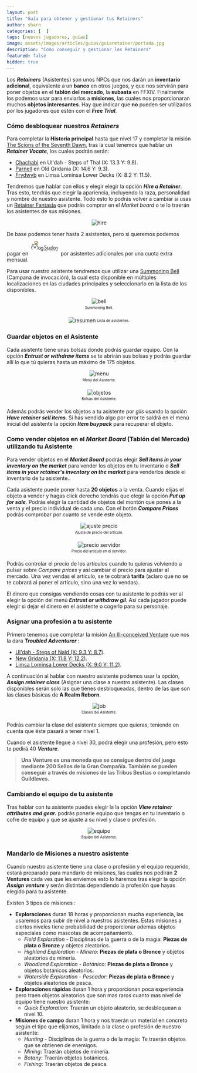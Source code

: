 ```yaml
---
layout: post
title: "Guía para obtener y gestionar tus Retainers"
author: sharn
categories: [  ]
tags: [nuevos jugadores, guías]
image: assets/images/articles/guias/guiaretainer/portada.jpg
description: "Como conseguir y gestionar los Retainers"
featured: false
hidden: true
---
```

Los ***Retainers*** (Asistentes) son unos NPCs que nos darán un **inventario adicional**, equivalente a un **banco** en otros juegos, y que nos servirán para poner objetos en el **tablón del mercado**, la **subasta** en FFXIV. Finalmente los podemos usar para enviarlos a **misiones**, las cuales nos proporcionaran muchos **objetos interesantes**. Hay que indicar que **no** pueden ser utilizados por los jugadores que estén con el ***Free Trial***.

### Cómo desbloquear nuestros *Retainers*

Para completar la **Historia principal** hasta que nivel 17 y completar la misión <a href="https://na.finalfantasyxiv.com/lodestone/playguide/db/quest/2d43e3d459f/" target="_blank" class="eorzeadb_link">The Scions of the Seventh Dawn</a>, tras la cual tenemos que hablar un ***Retainer Vocate***, los cuales podrán serán:

- <a href="https://na.finalfantasyxiv.com/lodestone/playguide/db/npc/npc/25d62b8e3af/" target="_blank" class="eorzeadb_link">Chachabi</a> en Ul'dah - Steps of Thal (X: 13.3 Y: 9.8).
- <a href="https://na.finalfantasyxiv.com/lodestone/playguide/db/npc/npc/d0dd5c6c615/" target="_blank" class="eorzeadb_link">Parnell</a> en Old Gridania (X: 14.6 Y: 9.3).
- <a href="https://na.finalfantasyxiv.com/lodestone/playguide/db/npc/npc/d3a350ce0c5/" target="_blank" class="eorzeadb_link">Frydwyb</a> en Limsa Lominsa Lower Decks (X: 8.2 Y: 11.5).

Tendremos que hablar con ellos y elegir elegir la opción ***Hire a Retainer***. Tras esto, tendrás que elegir la apariencia, incluyendo la raza, personalidad y nombre de nuestro asistente. Todo esto lo podrás volver a cambiar si usas un <a href="https://na.finalfantasyxiv.com/lodestone/playguide/db/item/d5401289ed4/" target="_blank" class="eorzeadb_link">Retainer Fantasia</a> que podrás comprar en el *Market board* o te lo traerán los asistentes de sus misiones.

<p align="center"><img src="{{ site.baseurl }}/assets/images/articles/guias/guiaretainer/hire.jpg" alt="hire"/></p>

De base podemos tener hasta 2 asistentes, pero si queremos podemos pagar en <a href="https://sqex.to/Msp?utm_source=lodestone&utm_medium=pc_banner&utm_campaign=na_mogstation" target="_blank"><img src="/assets/images/articles/noticias/ffxiv_twitch/mog.png" height="50"></a> por asistentes adicionales por una cuota extra mensual.

Para usar nuestro asistente tendremos que utilizar una <a href="https://na.finalfantasyxiv.com/lodestone/playguide/db/item/78f78d18b17/" target="_blank" class="eorzeadb_link">Summoning Bell</a> (Campana de invocación), la cual esta disponible en múltiples localizaciones en las ciudades principales y seleccionarlo en la lista de los disponibles.

<div class="container">
  <div class="row">
    <div class="col">
      <p align="center"><img src="{{ site.baseurl }}/assets/images/articles/guias/guiaretainer/bell.jpg" alt="bell">
      <br/>
      <sub><sup>Summoning Bell.</sup></sub></p>
    </div>
    <div class="col-xl">
      <p align="center"><img src="{{ site.baseurl }}/assets/images/articles/guias/guiaretainer/resumen.jpg" alt="resumen">
      <sub><sup>Lista de asistentes.</sup></sub></p>
    </div>
  </div>
</div>

### Guardar objetos en el Asistente

Cada asistente tiene unas bolsas donde podrás guardar equipo. Con la opción ***Entrust or withdraw items*** se te abrirán sus bolsas y podrás guardar allí lo que tú quieras hasta un máximo de 175 objetos.

<div class="container">
  <div class="row">
    <div class="col-xl">
      <p align="center"><img src="{{ site.baseurl }}/assets/images/articles/guias/guiaretainer/menu.jpg" alt="menu">
      <br/>
      <sub><sup>Menú del Asistente.</sup></sub></p>
    </div>
    <div class="col-xl">
      <p align="center"><img src="{{ site.baseurl }}/assets/images/articles/guias/guiaretainer/175.jpg" alt="objetos">
      <br/>
      <sub><sup>Bolsas del Asistente.</sup></sub></p>
    </div>
  </div>
</div>

Además podrás vender los objetos a tu asistente por *gils* usando la opción ***Have retainer sell items***. Si has vendido algo por error te saldrá en el menú inicial del asistente la opción ***Item buypack*** para recuperar el objeto.

### Como vender objetos en el *Market Board* (Tablón del Mercado) utilizando tu Asistente

Para vender objetos en el ***Market Board*** podrás elegir ***Sell items in your inventory on the market*** para vender los objetos en tu inventario o ***Sell items in your retainer's inventory on the market*** para venderlos desde el inventario de tu asistente..

Cada asistente puede poner hasta **20 objetos** a la venta. Cuando elijas el objeto a vender y hagas click derecho tendrás que elegir la opción ***Put up for sale***. Podrás elegir la cantidad de objetos del montón que pones a la venta y el precio individual de cada uno. Con el botón ***Compare Prices*** podrás comprobar por cuanto se vende este objeto.

<div class="container">
  <div class="row">
    <div class="col-xl">
      <p align="center"><img src="{{ site.baseurl }}/assets/images/articles/guias/guiaretainer/ajusteprecio.jpg" alt="ajuste precio">
      <br/>
      <sub><sup>Ajuste de precio del artículo.</sup></sub></p>
    </div>
    <div class="col-xl">
      <p align="center"><img src="{{ site.baseurl }}/assets/images/articles/guias/guiaretainer/ajusteprecio2.jpg" alt="precio servidor">
      <br/>
      <sub><sup>Precio del artículo en el servidor.</sup></sub></p>
    </div>
  </div>
</div>

Podrás controlar el precio de los artículos cuando tu quieras volviendo a pulsar sobre *Compare prices* y así cambiar el precio para ajustar al mercado. Una vez vendas el artículo, se te cobrará **tarifa** (aclaro que no se te cobrará al poner el artículo, sino una vez lo vendas).

El dinero que consigas vendiendo cosas con tu asistente lo podrás ver al elegir la opción del menú ***Entrust or withdraw gil***. Así cada jugador puede elegir si dejar el dinero en el asistente o cogerlo para su personaje.

### Asignar una profesión a tu asistente

Primero tenemos que completar la misión <a href="https://na.finalfantasyxiv.com/lodestone/playguide/db/quest/3b19b24585a/" target="_blank" class="eorzeadb_link">An Ill-conceived Venture</a> que nos la dara ***Troubled Adventurer*** :

- <a href="https://na.finalfantasyxiv.com/lodestone/playguide/db/npc/npc/7a4cc0252df/" target="_blank" class="eorzeadb_link">Ul'dah - Steps of Nald (X: 9.3 Y: 8.7)</a>.
- <a href="https://na.finalfantasyxiv.com/lodestone/playguide/db/npc/npc/0e1ad807308/" target="_blank" class="eorzeadb_link">New Gridania (X: 11.8 Y: 12.2)</a>.
- <a href="https://na.finalfantasyxiv.com/lodestone/playguide/db/npc/npc/a88bb7dd143/" target="_blank" class="eorzeadb_link">Limsa Lominsa Lower Decks (X: 9.0 Y: 11.2)</a>.

A continuación al hablar con nuestro asistente podemos usar la opción, ***Assign retainer class*** (Asignar una clase a nuestro asistente). Las clases disponibles serán solo las que tienes desbloqueadas, dentro de las que son las clases básicas de **A Realm Reborn**.

<p align="center"><img src="{{ site.baseurl }}/assets/images/articles/guias/guiaretainer/job.jpg" alt="job">
<br/>
<sub><sup>Clases del Asistente.</sup></sub></p>

Podrás cambiar la clase del asistente siempre que quieras, teniendo en cuenta que éste pasará a tener nivel 1. 

Cuando el asistente llegue a nivel 30, podrá elegir una profesión, pero esto te pedirá 40 ***Venture***.

<blockquote>
<b>Una Venture es una moneda que se consigue dentro del juego mediante 200 Sellos de la Gran Compañía. También se pueden conseguir a través de misiones de las Tribus Bestias o completando Guildleves.</b>
</blockquote>

### Cambiando el equipo de tu asistente

Tras hablar con tu asistente puedes elegir la la opción ***View retainer attributes and gear.*** podrás ponerle equipo que tengas en tu inventario o cofre de equipo y que se ajuste a su nivel y clase o profesión.

<p align="center"><img src="{{ site.baseurl }}/assets/images/articles/guias/guiaretainer/equipo.jpg" alt="equipo">
<br/>
<sub><sup>Equipo del Asistente.</sup></sub></p>

### Mandarlo de Misiones a nuestro asistente

Cuando nuestro asistente tiene una clase o profesión y el equipo requerido, estará preparado para mandarlo de misiones, las cuales nos pedirán **2 Ventures** cada ves que les enviemos esto lo haremos tras elegir la opción ***Assign venture*** y serán distintas dependiendo la profesión que hayas elegido para tu asistente.

Existen 3 tipos de misiones : 

- **Exploraciones** duran 18 horas y proporcionan mucha experiencia, las usaremos para subir de nivel a nuestros asistentes. Estas misiones a ciertos niveles tiene probabilidad de proporcionar ademas objetos especiales como mascotas de acompañamiento.
  - *Field Exploration* - Disciplinas de la guerra o de la magia: **Piezas de plata o Bronze** y objetos aleatorios.
  - *Highland Exploration* - *Minero*: **Piezas de plata o Bronce** y objetos aleatorios de minería.
  - *Woodland Exploration* - *Botánico*: **Piezas de plata o Bronce** y objetos botánicos aleatorios.
  - *Waterside Exploration* - *Pescador*: **Piezas de plata o Bronce**  y objetos aleatorios de pesca.
- **Exploraciones rápidas** duran 1 hora y proporcionan poca experiencia pero traen objetos aleatorios que son mas raros cuanto mas nivel de equipo tiene nuestro asistente:
  - *Quick Exploration*: Traerán un objeto aleatorio, se desbloquean a nivel 10. 
- **Misiones de campo** duran 1 hora y nos traerán un material en concreto según el tipo que elijamos, limitado a la clase o profesión de nuestro asistente: 
  - *Hunting* - Disciplinas de la guerra o de la magia: Te traerán objetos que se obtienen de enemigos.
  - *Mining*: Traerán objetos de minería.
  - *Botany*: Traerán objetos botánicos.
  - *Fishing*: Traerán objetos de pesca.